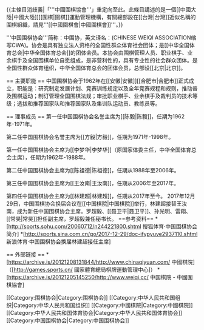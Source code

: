 {{主條目消歧義|「'''中國圍棋協會'''」重定向至此。此條目講述的是一個[[中國大陸|中國大陸]][[圍棋|圍棋]]運動管理機構，有關總部設在[[台灣|台灣]]近似名稱的圍棋組織，請見'''[[中國圍棋會|中國圍棋會]]'''。}}

'''中国围棋协会'''简称：中围协，英文译名：(CHINESE WEIQI ASSOCIATION缩写CWA)。协会是具有独立法人资格的全国性群众体育社会团体；是[[中华全国体育总会|中华全国体育总会]]的团体会员。本协会由围棋管理人员、职业棋手、业余棋手及全国围棋单位自愿组成，是非营利性的，具有专业性的社会群众团体。是全国性群众体育组织，中华全国体育总会的团体会员，总部设[[北京|北京]]。

== 主要职能 ==
中国围棋协会于1962年在[[安徽|安徽]][[合肥市|合肥市]]正式成立，职能是：研究制定发展计划、竞赛训练规定以及全年竞赛规程和规则，推动普及围棋运动；制订管理全国围棋法规；审批职业棋手、业余棋手及裁判员的技术等级；选拔和推荐国家队和推荐国家队及集训队运动员、教练员等。

== 理事成员 ==
第一任中国围棋协会名誉主席为[[陈毅|陈毅]]，任期为1962年-1971年。

第二任中国围棋协会名誉主席为[[方毅|方毅]]，任期为1971年-1998年。

第一任中国围棋协会主席为[[李梦华|李梦华]]（原国家体委主任，中华全国体育总会主席），任期为1962年-1988年。

第二任中国围棋协会主席为[[陈祖德|陈祖德]]，任期从1988年至2006年。

第三任中国围棋协会主席为[[王汝南|王汝南]]，任期从2006年至2017年。

第四任中国围棋协会主席为[[林建超|林建超]]，任期从2017年至今。 
2017年12月29日，中国围棋协会换届会议在[[中国棋院|中国棋院]]举行，林建超接替王汝南，成为新任中国围棋协会主席。罗超毅、[[聂卫平|聂卫平]]、孙光明、雷翔、[[常昊|常昊]]担任副主席，罗超毅兼任秘书长。
==参考资料==
*[http://sports.sohu.com/20060712/n244221800.shtml 搜狐体育·中国围棋协会简介]
*[http://sports.sina.com.cn/go/2017-12-29/doc-ifypyuve2937110.shtml 新浪体育·中国围棋协会换届林建超接任主席]

== 外部链接 ==
*[https://archive.is/20121208131844/http://www.chinaqiyuan.com/ 中國棋院]（[http://games.sports.cn/ 國家體育總局棋牌運動管理中心]）
*[https://archive.is/20121205145250/http://www.weiqi.cc/ 中国棋院 - 中國圍棋協會]

[[Category:围棋协会|Category:围棋协会]]
[[Category:中华人民共和国组织|Category:中华人民共和国组织]]
[[Category:中國棋院|Category:中國棋院]]
[[Category:中华人民共和国体育协会|Category:中华人民共和国体育协会]]
[[Category:中国围棋协会|Category:中国围棋协会]]
